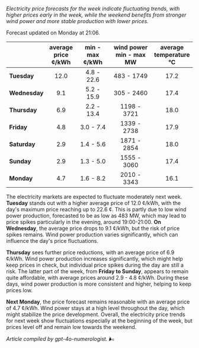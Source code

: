 *Electricity price forecasts for the week indicate fluctuating trends, with higher prices early in the week, while the weekend benefits from stronger wind power and more stable production with lower prices.*

Forecast updated on Monday at 21:06.

|               | average<br>price<br>¢/kWh | min - max<br>¢/kWh | wind power<br>min - max<br>MW | average<br>temperature<br>°C |
|:-------------|:----------------:|:----------------:|:-------------:|:-------------:|
| **Tuesday**     | 12.0  | 4.8 - 22.6  | 483 - 1749  | 17.2  |
| **Wednesday** | 9.1   | 5.2 - 15.9  | 305 - 2460  | 17.4  |
| **Thursday**     | 6.9   | 2.2 - 13.4  | 1198 - 3721 | 18.0  |
| **Friday**   | 4.8   | 3.0 - 7.4   | 1339 - 2738 | 17.9  |
| **Saturday**    | 2.9   | 1.4 - 5.6   | 1871 - 2854 | 18.0  |
| **Sunday**   | 2.9   | 1.3 - 5.0   | 1555 - 3060 | 17.4  |
| **Monday**   | 4.7   | 1.6 - 8.2   | 2010 - 3343 | 16.1  |

The electricity markets are expected to fluctuate moderately next week. **Tuesday** stands out with a higher average price of 12.0 ¢/kWh, with the day's maximum price reaching up to 22.6 ¢. This is partly due to low wind power production, forecasted to be as low as 483 MW, which may lead to price spikes particularly in the evening, around 19:00-21:00. **On Wednesday**, the average price drops to 9.1 ¢/kWh, but the risk of price spikes remains. Wind power production varies significantly, which can influence the day's price fluctuations.

**Thursday** sees further price reductions, with an average price of 6.9 ¢/kWh. Wind power production increases significantly, which might help keep prices in check, but individual price spikes during the day are still a risk. The latter part of the week, from **Friday to Sunday**, appears to remain quite affordable, with average prices around 2.9 - 4.8 ¢/kWh. During these days, wind power production is more consistent and higher, helping to keep prices low.

**Next Monday**, the price forecast remains reasonable with an average price of 4.7 ¢/kWh. Wind power stays at a high level throughout the day, which might stabilize the price development. Overall, the electricity price trends for next week show fluctuations especially at the beginning of the week, but prices level off and remain low towards the weekend.

*Article compiled by gpt-4o-numerologist.* 🌬️

